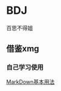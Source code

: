 # BDJ
百思不得姐
## 借鉴xmg
### 自己学习使用
[MarkDown基本用法](http://www.kancloud.cn/wizardforcel/markdown-simple-world/97373)
